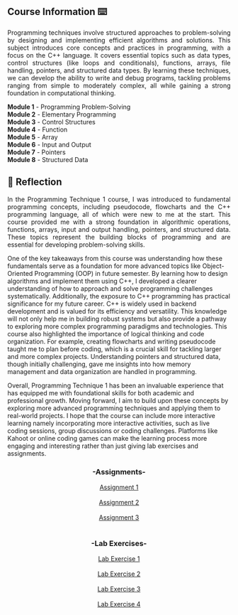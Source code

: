 ## Course Information ⌨️
<p align="justify">
Programming techniques involve structured approaches to problem-solving by designing and implementing efficient algorithms and solutions. This subject introduces core concepts and practices in programming, with a focus on the C++ language. It covers essential topics such as data types, control structures (like loops and conditionals), functions, arrays, file handling, pointers, and structured data types. By learning these techniques, we can develop the ability to write and debug programs, tackling problems ranging from simple to moderately complex, all while gaining a strong foundation in computational thinking.

**Module 1** - Programming Problem-Solving <br>
**Module 2** - Elementary Programming <br>
**Module 3** - Control Structures <br>
**Module 4** - Function <br>
**Module 5** - Array <br>
**Module 6** - Input and Output <br>
**Module 7** - Pointers <br>
**Module 8** - Structured Data <br>

## 💭 Reflection
<p align= "justify">
In the Programming Technique 1 course, I was introduced to fundamental programming concepts, including pseudocode, flowcharts and the C++ programming language, all of which were new to me at the start. This course provided me with a strong foundation in algorithmic operations, functions, arrays, input and output handling, pointers, and structured data. These topics represent the building blocks of programming and are essential for developing problem-solving skills.

One of the key takeaways from this course was understanding how these fundamentals serve as a foundation for more advanced topics like Object-Oriented Programming (OOP) in future semester. By learning how to design algorithms and implement them using C++, I developed a clearer understanding of how to approach and solve programming challenges systematically. Additionally, the exposure to C++ programming has practical significance for my future career. C++ is widely used in backend development and is valued for its efficiency and versatility. This knowledge will not only help me in building robust systems but also provide a pathway to exploring more complex programming paradigms and technologies. This course also highlighted the importance of logical thinking and code organization. For example, creating flowcharts and writing pseudocode taught me to plan before coding, which is a crucial skill for tackling larger and more complex projects. Understanding pointers and structured data, though initially challenging, gave me insights into how memory management and data organization are handled in programming.

Overall, Programming Technique 1 has been an invaluable experience that has equipped me with foundational skills for both academic and professional growth. Moving forward, I aim to build upon these concepts by exploring more advanced programming techniques and applying them to real-world projects. I hope that the course can include more interactive learning namely incorporating more interactive activities, such as live coding sessions, group discussions or coding challenges. Platforms like Kahoot or online coding games can make the learning process more engaging and interesting rather than just giving lab exercises and assignments.

<div align="center">
  <h3>-Assignments-</h3>
  <a href="https://github.com/Angela127/Year-1/tree/main/Programming%20Technique%201/Assignment%201">Assignment 1</a>
  <br><br>
  <a href="https://github.com/Angela127/Year-1/tree/main/Programming%20Technique%201/Assignment%202">Assignment 2</a>
  <br><br>
  <a href="https://github.com/Angela127/Year-1/tree/main/Programming%20Technique%201/Assignment%203">Assignment 3</a>
  <br><br>
  <h3>-Lab Exercises-</h3>
  <a href="https://github.com/Angela127/Year-1/tree/main/Programming%20Technique%201/Lab%20Exercise%201">Lab Exercise 1</a>
  <br><br>
  <a href="https://github.com/Angela127/Year-1/tree/main/Programming%20Technique%201/Lab%20Exercise%202">Lab Exercise 2</a>
  <br><br>
  <a href="https://github.com/Angela127/Year-1/tree/main/Programming%20Technique%201/Lab%20Exercise%203">Lab Exercise 3</a>
  <br><br>
  <a href="https://github.com/Angela127/Year-1/tree/main/Programming%20Technique%201/Lab%20Exercise%204">Lab Exercise 4</a>
